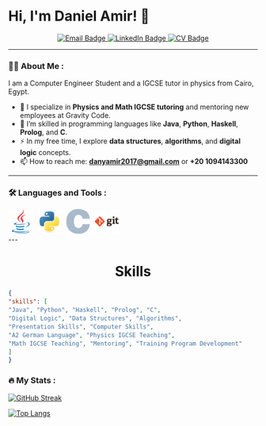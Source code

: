 # Hi, I'm Daniel Amir! 👋

<div id="badges" align='center'>
<a href="mailto:danyamir2017@gmail.com">
<img src="https://img.shields.io/badge/Email-red?style=for-the-badge&logo=gmail&logoColor=white" alt="Email Badge"/>
</a>
 <a href="https://www.linkedin.com/in/daniel-amir-703b32363" target="_blank">
  <img src="https://img.shields.io/badge/LinkedIn-blue?style=for-the-badge&logo=linkedin&logoColor=white" alt="LinkedIn Badge"/>
</a>
 <a href="https://drive.google.com/drive/folders/1hhrnyLa_-krX3d7vrik7YTlBjNHJFhT-" target="_blank">
  <img src="https://img.shields.io/badge/CV-green?style=for-the-badge&logo=adobe-acrobat&logoColor=white" alt="CV Badge"/>
</a>
</div>

---

### :man_technologist: About Me :
I am a Computer Engineer Student and a IGCSE tutor in physics from Cairo, Egypt.

- :telescope: I specialize in **Physics and Math IGCSE tutoring** and mentoring new employees at Gravity Code.
- :seedling: I’m skilled in programming languages like **Java**, **Python**, **Haskell**, **Prolog**, and **C**.
- :zap: In my free time, I explore **data structures**, **algorithms**, and **digital logic** concepts.
- :mailbox: How to reach me: **danyamir2017@gmail.com** or **+20 1094143300**

---

### :hammer_and_wrench: Languages and Tools :
<div>
<img src="https://github.com/devicons/devicon/blob/master/icons/java/java-original.svg" title="Java" alt="Java" width="50" height="50"/>&nbsp;
<img src="https://github.com/devicons/devicon/blob/master/icons/python/python-original.svg" title="Python" alt="Python" width="50" height="50"/>&nbsp;
<img src="https://github.com/devicons/devicon/blob/master/icons/c/c-original.svg" title="C" alt="C" width="50" height="50"/>&nbsp;
<img src="https://github.com/devicons/devicon/blob/master/icons/git/git-original-wordmark.svg" title="Git" alt="Git" width="50" height="50"/>
</div>
---

<h1 align="center">Skills</h1>

```json
{
"skills": [
"Java", "Python", "Haskell", "Prolog", "C",
"Digital Logic", "Data Structures", "Algorithms",
"Presentation Skills", "Computer Skills",
"A2 German Language", "Physics IGCSE Teaching",
"Math IGCSE Teaching", "Mentoring", "Training Program Development"
]
}

```
### :fire: My Stats :

[![GitHub Streak](http://github-readme-streak-stats.herokuapp.com?user=Danyamir2017&theme=neon-dark)](https://git.io/streak-stats)

[![Top Langs](https://github-readme-stats.vercel.app/api/top-langs/?username=Danyamir2017&layout=compact&theme=vision-friendly-dark)](https://github.com/anuraghazra/github-readme-stats)
<div align='center'>
 <img src="https://komarev.com/ghpvc/?username=Danyamir2017&style=flat-square&color=blue" alt="" />
  </div>


